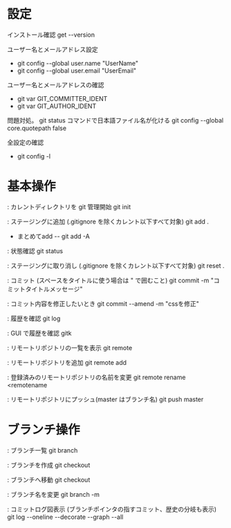 # 設定
インストール確認
get --version

ユーザー名とメールアドレス設定
* git config --global user.name "UserName"
* git config --global user.email "UserEmail"

ユーザー名とメールアドレスの確認
* git var GIT_COMMITTER_IDENT
* git var GIT_AUTHOR_IDENT

問題対処。
git status コマンドで日本語ファイル名が化ける
git config --global core.quotepath false

全設定の確認
* git config -l


# 基本操作
: カレントディレクトリを git 管理開始
git init

: ステージングに追加 (.gitignore を除くカレント以下すべて対象)
git add .
* まとめてadd -- git add -A


: 状態確認
git status

: ステージングに取り消し (.gitignore を除くカレント以下すべて対象)
git reset .

: コミット (スペースをタイトルに使う場合は " で囲むこと)
git commit -m "コミットタイトルメッセージ"

: コミット内容を修正したいとき
git commit --amend -m "cssを修正"

: 履歴を確認
git log

: GUI で履歴を確認
gitk

: リモートリポジトリの一覧を表示
git remote

: リモートリポジトリを追加
git remote add <remotename> <url>

: 登録済みのリモートリポジトリの名前を変更
git remote rename <remotename <newname>

: リモートリポジトリにプッシュ(master はブランチ名)
git push <remotename> master


# ブランチ操作
: ブランチ一覧
git branch

: ブランチを作成
git checkout <branchname>

: ブランチへ移動
git checkout <branchname>

: ブランチ名を変更
git branch -m <oldbranch> <newbranch>

: コミットログ図表示 (ブランチポインタの指すコミット、歴史の分岐も表示)
git log --oneline --decorate --graph --all
